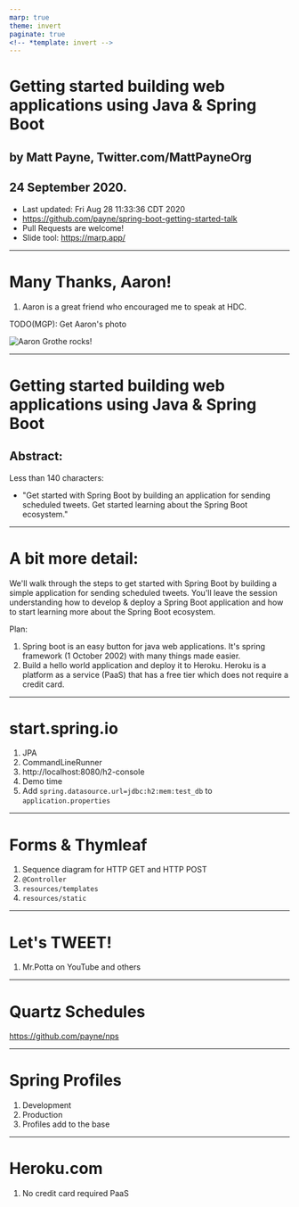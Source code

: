```yaml
---
marp: true
theme: invert
paginate: true
<!-- *template: invert -->
---
```


# Getting started building web applications using Java & Spring Boot
## by Matt Payne, Twitter.com/MattPayneOrg
## 24 September 2020.  
   * Last updated: Fri Aug 28 11:33:36 CDT 2020
   * https://github.com/payne/spring-boot-getting-started-talk
   * Pull Requests are welcome!
   * Slide tool: https://marp.app/

----
# Many Thanks, Aaron!
1. Aaron is a great friend who encouraged me to speak at HDC.

TODO(MGP): Get Aaron's photo

![Aaron Grothe rocks!](images/ChadHoman.jpeg)


-----
# Getting started building web applications using Java & Spring Boot

## Abstract: 

Less than 140 characters:
* "Get started with Spring Boot by building an application for sending scheduled tweets. Get started learning about the Spring Boot ecosystem."

-----
# A bit more detail:
We'll walk through the steps to get started with Spring Boot by building a 
simple application for sending scheduled tweets.  You'll leave the session understanding how to develop & deploy a Spring Boot application and how to start learning more about the Spring Boot ecosystem.

Plan:
1) Spring boot is an easy button for java web applications.   It's spring framework (1 October 2002) with many things made easier.
2) Build a hello world application and deploy it to Heroku.  Heroku is a platform as a service (PaaS) that has a free tier which does not
require a credit card.


-----
# start.spring.io 
1. JPA
2. CommandLineRunner
3. http://localhost:8080/h2-console
4. Demo time
5. Add `spring.datasource.url=jdbc:h2:mem:test_db` to `application.properties`

-----
# Forms & Thymleaf
1. Sequence diagram for HTTP GET and HTTP POST
2. `@Controller`
3. `resources/templates`
4. `resources/static`
-----
# Let's TWEET!
1. Mr.Potta on YouTube and others

-----
# Quartz Schedules

https://github.com/payne/nps

------
# Spring Profiles
1. Development
2. Production
3. Profiles add to the base

-----
# Heroku.com
1. No credit card required PaaS


